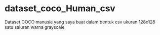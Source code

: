 # dataset_coco_Human_csv
Dataset COCO manusia yang saya buat dalam bentuk csv 
ukuran 128x128 satu saluran warna grayscale
